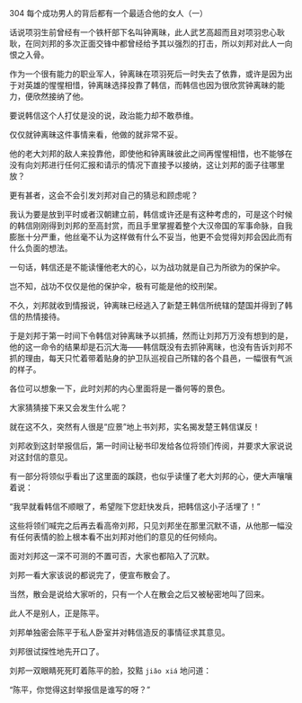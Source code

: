 304 每个成功男人的背后都有一个最适合他的女人（一）



话说项羽生前曾经有一个铁杆部下名叫钟离昧，此人武艺高超而且对项羽忠心耿耿，在同刘邦的多次正面交锋中都曾经给予其以强烈的打击，所以刘邦对此人一向恨之入骨。

作为一个很有能力的职业军人，钟离昧在项羽死后一时失去了依靠，或许是因为出于对英雄的惺惺相惜，钟离昧选择投靠了韩信，而韩信也因为很欣赏钟离昧的能力，便欣然接纳了他。



要说韩信这个人打仗是没的说，政治能力却不敢恭维。

仅仅就钟离昧这件事情来看，他做的就非常不妥。

他的老大刘邦的敌人来投靠他，即使他和钟离昧彼此之间再惺惺相惜，也不能够在没有向刘邦进行任何汇报和请示的情况下直接予以接纳，这让刘邦的面子往哪里放？

更有甚者，这会不会引发刘邦对自己的猜忌和顾虑呢？



我认为要是放到平时或者汉朝建立前，韩信或许还是有这种考虑的，可是这个时候的韩信刚刚得到刘邦的至高封赏，而且手里掌握着整个大汉帝国的军事命脉，自我膨胀十分严重，他丝毫不认为这样做有什么不妥当，他更不会觉得刘邦会因此而有什么负面的想法。

一句话，韩信还是不能读懂他老大的心，以为战功就是自己为所欲为的保护伞。

岂不知，战功不仅仅是他的保护伞，极有可能是他的绞刑架。



不久，刘邦就收到情报说，钟离昧已经逃入了新楚王韩信所统辖的楚国并得到了韩信的热情接待。

于是刘邦于第一时间下令韩信对钟离昧予以抓捕，然而让刘邦万万没有想到的是，他的这一命令的结果却是石沉大海——韩信既没有去抓钟离昧，也没有告诉刘邦不抓的理由，每天只忙着带着贴身的护卫队巡视自己所辖的各个县邑，一幅很有气派的样子。

各位可以想象一下，此时刘邦的内心里面将是一番何等的景色。

大家猜猜接下来又会发生什么呢？



就在这不久，突然有人很是“应景”地上书刘邦，实名揭发楚王韩信谋反！

刘邦收到这封举报信后，第一时间让秘书印发给各位将领们传阅，并要求大家说说对这封信的意见。

有一部分将领似乎看出了这里面的蹊跷，也似乎读懂了老大刘邦的心，便大声嚷嚷着说：

“我早就看韩信不顺眼了，希望陛下您赶快发兵，把韩信这小子活埋了！”

这些将领们喊完之后再去看高帝刘邦，只见刘邦坐在那里沉默不语，从他那一幅没有任何表情的脸上根本看不出刘邦对他们的意见的任何倾向。

面对刘邦这一深不可测的不置可否，大家也都陷入了沉默。

刘邦一看大家该说的都说完了，便宣布散会了。

当然，散会是说给大家听的，只有一个人在散会之后又被秘密地叫了回来。

此人不是别人，正是陈平。



刘邦单独密会陈平于私人卧室并对韩信造反的事情征求其意见。

刘邦很试探性地先开口了。

刘邦一双眼睛死死盯着陈平的脸，狡黠 `jiǎo xiá` 地问道：

“陈平，你觉得这封举报信是谁写的呀？”

